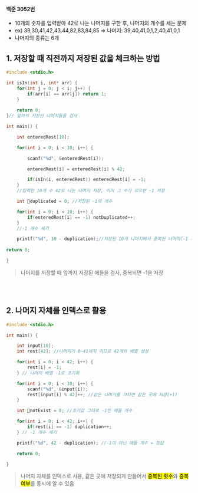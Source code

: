 #### 백준 3052번
- 10개의 숫자를 입력받아 42로 나눈 나머지를 구한 후, 나머지의 개수를 세는 문제
- ex) 39,30,41,42,43,44,82,83,84,85 => 나머지: 39,40,41,0,1,2,40,41,0,1
- 나머지의 종류는 6개

## 1. 저장할 때 직전까지 저장된 값을 체크하는 방법
```c
#include <stdio.h>

int isIn(int i, int* arr) {
	for(int j = 0; j < i; j++) {
		if(arr[i] == arr[j]) return 1;
	}
	
	return 0;
}// 앞까지 저장된 나머지들을 검사

int main() {

	int enteredRest[10];

	for(int i = 0; i < 10; i++) {

		scanf("%d", &enteredRest[i]);

		enteredRest[i] = enteredRest[i] % 42;

		if(isIn(i, enteredRest)) enteredRest[i] = -1;
	}
	//입력한 10개 수 42로 나눈 나머지 저장, 이미 그 수가 있으면 -1 저장

	int duplicated = 0; //저장된 -1의 개수

	for(int i = 0; i < 10; i++) {
		if(enteredRest[i] == -1) notDuplicated++;
	}
	//-1 개수 세기

	printf("%d", 10 - duplication);//저장된 10개 나머지에서 중복된 나머지(-1 저장)는 제외
  
return 0;

}
```
>나머지를 저장할 때 앞까지 저장된 애들을 검사, 중복되면 -1을 저장

<br></br>
## 2. 나머지 자체를 인덱스로 활용
```c
#include <stdio.h>

int main() {

	int input[10];
	int rest[42]; //나머지가 0~41까지 이므로 42개의 배열 생성

	for(int i = 0; i < 42; i++) {
		rest[i] = -1;
	} // 나머지 배열 -1로 초기화

	for(int i = 0; i < 10; i++) {
		scanf("%d", &input[i]);
		rest[input[i] % 42]++; //같은 나머지를 가지면 같은 곳에 저장(+1)
	}

	int notExist = 0; //초기값 그대로 -1인 애들 개수

	for(int i = 0; i < 42; i++) {
		if(rest[i] == -1) duplication++;
	} // -1 개수 세기

	printf("%d", 42 - duplication); //-1이 아닌 애들 개수 = 정답

	return 0;

}
```
>나머지 자체를 인덱스로 사용, 같은 곳에 저장되게 만들어서 <mark>중복된 횟수</mark>와 <mark>중복 여부</mark>를 동시에 알 수 있음